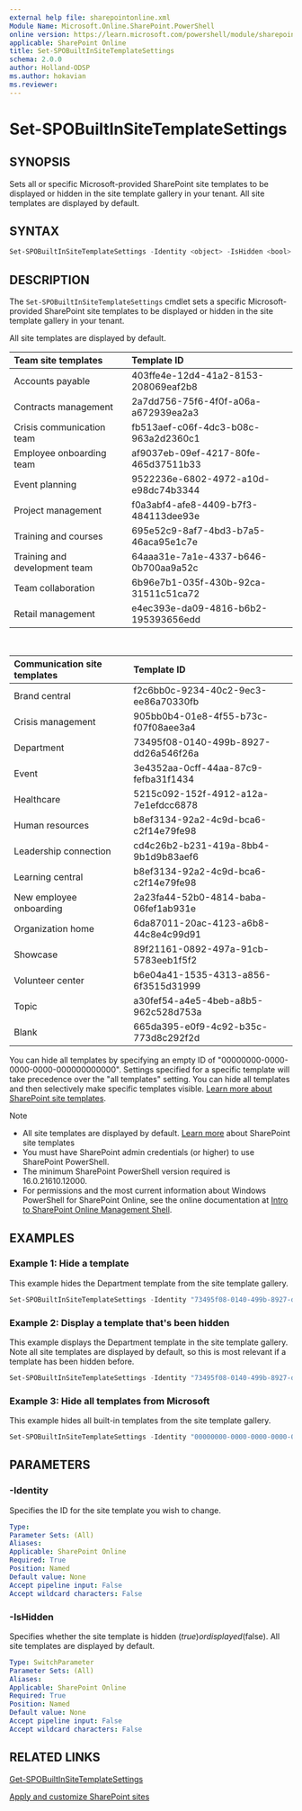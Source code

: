 ```yaml
---
external help file: sharepointonline.xml
Module Name: Microsoft.Online.SharePoint.PowerShell
online version: https://learn.microsoft.com/powershell/module/sharepoint-online/Set-SPOBuiltInSiteTemplateSettings
applicable: SharePoint Online
title: Set-SPOBuiltInSiteTemplateSettings
schema: 2.0.0
author: Holland-ODSP
ms.author: hokavian
ms.reviewer:
---
```


# Set-SPOBuiltInSiteTemplateSettings

## SYNOPSIS

Sets all or specific Microsoft-provided SharePoint site templates to be displayed or hidden in the site template gallery in your tenant. All site templates are displayed by default. 

## SYNTAX

```powershell
Set-SPOBuiltInSiteTemplateSettings -Identity <object> -IsHidden <bool>
```

## DESCRIPTION

The `Set-SPOBuiltInSiteTemplateSettings` cmdlet sets a specific Microsoft-provided SharePoint site templates to be displayed or hidden in the site template gallery in your tenant. 

All site templates are displayed by default.

| Team site templates  | Template ID                 |
| :------------------- | :------------------- |
| Accounts payable| 403ffe4e-12d4-41a2-8153-208069eaf2b8|
| Contracts management| 2a7dd756-75f6-4f0f-a06a-a672939ea2a3|
| Crisis communication team| fb513aef-c06f-4dc3-b08c-963a2d2360c1|
| Employee onboarding team| af9037eb-09ef-4217-80fe-465d37511b33|
| Event planning| 9522236e-6802-4972-a10d-e98dc74b3344 |
| Project management              | f0a3abf4-afe8-4409-b7f3-484113dee93e|
| Training and courses        | 695e52c9-8af7-4bd3-b7a5-46aca95e1c7e  |
| Training and development team     | 64aaa31e-7a1e-4337-b646-0b700aa9a52c |
| Team collaboration     | 6b96e7b1-035f-430b-92ca-31511c51ca72  |
| Retail management     | e4ec393e-da09-4816-b6b2-195393656edd  |

<br>

| Communication site templates | Template ID                 |
| :------------------- | :------------------- |
| Brand central| f2c6bb0c-9234-40c2-9ec3-ee86a70330fb|
| Crisis management| 905bb0b4-01e8-4f55-b73c-f07f08aee3a4 |
| Department| 73495f08-0140-499b-8927-dd26a546f26a   |
| Event| 3e4352aa-0cff-44aa-87c9-fefba31f1434|
| Healthcare| 5215c092-152f-4912-a12a-7e1efdcc6878   |
| Human resources| b8ef3134-92a2-4c9d-bca6-c2f14e79fe98|
| Leadership connection    | cd4c26b2-b231-419a-8bb4-9b1d9b83aef6 |
| Learning central       | b8ef3134-92a2-4c9d-bca6-c2f14e79fe98  |
| New employee onboarding| 2a23fa44-52b0-4814-baba-06fef1ab931e   |
| Organization home| 6da87011-20ac-4123-a6b8-44c8e4c99d91|
| Showcase| 89f21161-0892-497a-91cb-5783eeb1f5f2|
| Volunteer center| b6e04a41-1535-4313-a856-6f3515d31999   |
| Topic     | a30fef54-a4e5-4beb-a8b5-962c528d753a   |
| Blank    | 665da395-e0f9-4c92-b35c-773d8c292f2d  |

You can hide all templates by specifying an empty ID of "00000000-0000-0000-0000-000000000000". Settings specified for a specific template will take precedence over the "all templates" setting. You can hide all templates and then selectively make specific templates visible. [Learn more about SharePoint site templates](https://support.microsoft.com/office/apply-and-customize-sharepoint-site-templates-39382463-0e45-4d1b-be27-0e96aeec8398).



>[!NOTE]
> - All site templates are displayed by default. [Learn more](https://support.microsoft.com/office/apply-and-customize-sharepoint-site-templates-39382463-0e45-4d1b-be27-0e96aeec8398) about SharePoint site templates
> - You must have SharePoint admin credentials (or higher) to use SharePoint PowerShell.
> - The minimum SharePoint PowerShell version required is 16.0.21610.12000.
> - For permissions and the most current information about Windows PowerShell for SharePoint Online, see the online documentation at [Intro to SharePoint Online Management Shell](https://learn.microsoft.com/powershell/sharepoint/sharepoint-online/introduction-sharepoint-online-management-shell?view=sharepoint-ps).



## EXAMPLES 

### Example 1: Hide a template

This example hides the Department template from the site template gallery.  

```powershell
Set-SPOBuiltInSiteTemplateSettings -Identity "73495f08-0140-499b-8927-dd26a546f26a" -IsHidden $true
```

###  Example 2: Display a template that's been hidden

This example displays the Department template in the site template gallery. Note all site templates are displayed by default, so this is most relevant if a template has been hidden before.   

```powershell
Set-SPOBuiltInSiteTemplateSettings -Identity "73495f08-0140-499b-8927-dd26a546f26a" -IsHidden $false
```

### Example 3: Hide all templates from Microsoft

This example hides all built-in templates from the site template gallery.  

```powershell
Set-SPOBuiltInSiteTemplateSettings -Identity "00000000-0000-0000-0000-000000000000" -IsHidden $true
```



## PARAMETERS

### -Identity
 
Specifies the ID for the site template you wish to change. 
 
```yaml
Type: 
Parameter Sets: (All)
Aliases:
Applicable: SharePoint Online
Required: True
Position: Named
Default value: None
Accept pipeline input: False
Accept wildcard characters: False
```

### -IsHidden
 
Specifies whether the site template is hidden ($true) or displayed ($false). All site templates are displayed by default.

```yaml
Type: SwitchParameter
Parameter Sets: (All)
Aliases:
Applicable: SharePoint Online
Required: True
Position: Named
Default value: None
Accept pipeline input: False
Accept wildcard characters: False
```

## RELATED LINKS

[Get-SPOBuiltInSiteTemplateSettings](Get-SPOBuiltInSiteTemplateSettings.md)

[Apply and customize SharePoint sites](https://support.microsoft.com/office/apply-and-customize-sharepoint-site-templates-39382463-0e45-4d1b-be27-0e96aeec8398)

